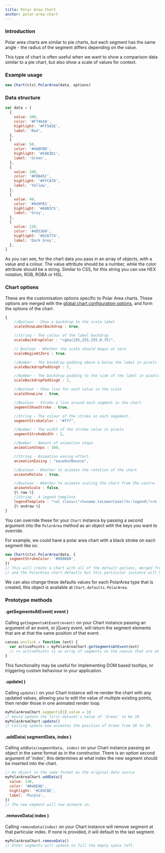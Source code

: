 ```yaml
---
title: Polar Area Chart
anchor: polar-area-chart
---
```


### Introduction

Polar area charts are similar to pie charts, but each segment has the same
angle - the radius of the segment differs depending on the value.

This type of chart is often useful when we want to show a comparison data
similar to a pie chart, but also show a scale of values for context.

<div class="canvas-holder">
	<canvas width="250" height="125"></canvas>
</div>

### Example usage

```javascript
new Chart(ctx).PolarArea(data, options)
```

### Data structure

```javascript
var data = [
  {
    value: 300,
    color: '#F7464A',
    highlight: '#FF5A5E',
    label: 'Red',
  },
  {
    value: 50,
    color: '#46BFBD',
    highlight: '#5AD3D1',
    label: 'Green',
  },
  {
    value: 100,
    color: '#FDB45C',
    highlight: '#FFC870',
    label: 'Yellow',
  },
  {
    value: 40,
    color: '#949FB1',
    highlight: '#A8B3C5',
    label: 'Grey',
  },
  {
    value: 120,
    color: '#4D5360',
    highlight: '#616774',
    label: 'Dark Grey',
  },
]
```

As you can see, for the chart data you pass in an array of objects, with a value
and a colour. The value attribute should be a number, while the color attribute
should be a string. Similar to CSS, for this string you can use HEX notation,
RGB, RGBA or HSL.

### Chart options

These are the customisation options specific to Polar Area charts. These options
are merged with the
[global chart configuration options](#getting-started-global-chart-configuration),
and form the options of the chart.

```javascript
{
	//Boolean - Show a backdrop to the scale label
	scaleShowLabelBackdrop : true,

	//String - The colour of the label backdrop
	scaleBackdropColor : "rgba(255,255,255,0.75)",

	// Boolean - Whether the scale should begin at zero
	scaleBeginAtZero : true,

	//Number - The backdrop padding above & below the label in pixels
	scaleBackdropPaddingY : 2,

	//Number - The backdrop padding to the side of the label in pixels
	scaleBackdropPaddingX : 2,

	//Boolean - Show line for each value in the scale
	scaleShowLine : true,

	//Boolean - Stroke a line around each segment in the chart
	segmentShowStroke : true,

	//String - The colour of the stroke on each segement.
	segmentStrokeColor : "#fff",

	//Number - The width of the stroke value in pixels
	segmentStrokeWidth : 2,

	//Number - Amount of animation steps
	animationSteps : 100,

	//String - Animation easing effect.
	animationEasing : "easeOutBounce",

	//Boolean - Whether to animate the rotation of the chart
	animateRotate : true,

	//Boolean - Whether to animate scaling the chart from the centre
	animateScale : false,
	{% raw %}
	//String - A legend template
	legendTemplate : "<ul class=\"<%=name.toLowerCase()%>-legend\"><% for (var i=0; i<segments.length; i++){%><li><span style=\"background-color:<%=segments[i].fillColor%>\"></span><%if(segments[i].label){%><%=segments[i].label%><%}%></li><%}%></ul>"
	{% endraw %}
}
```

You can override these for your `Chart` instance by passing a second argument
into the `PolarArea` method as an object with the keys you want to override.

For example, we could have a polar area chart with a black stroke on each
segment like so:

```javascript
new Chart(ctx).PolarArea(data, {
  segmentStrokeColor: '#000000',
})
// This will create a chart with all of the default options, merged from the global config,
// and the PolarArea chart defaults but this particular instance will have `segmentStrokeColor` set to `"#000000"`.
```

We can also change these defaults values for each PolarArea type that is
created, this object is available at `Chart.defaults.PolarArea`.

### Prototype methods

#### .getSegmentsAtEvent( event )

Calling `getSegmentsAtEvent(event)` on your Chart instance passing an argument
of an event, or jQuery event, will return the segment elements that are at that
the same position of that event.

```javascript
canvas.onclick = function (evt) {
  var activePoints = myPolarAreaChart.getSegmentsAtEvent(evt)
  // => activePoints is an array of segments on the canvas that are at the same position as the click event.
}
```

This functionality may be useful for implementing DOM based tooltips, or
triggering custom behaviour in your application.

#### .update( )

Calling `update()` on your Chart instance will re-render the chart with any
updated values, allowing you to edit the value of multiple existing points, then
render those in one animated render loop.

```javascript
myPolarAreaChart.segments[1].value = 10
// Would update the first dataset's value of 'Green' to be 10
myPolarAreaChart.update()
// Calling update now animates the position of Green from 50 to 10.
```

#### .addData( segmentData, index )

Calling `addData(segmentData, index)` on your Chart instance passing an object
in the same format as in the constructor. There is an option second argument of
'index', this determines at what index the new segment should be inserted into
the chart.

```javascript
// An object in the same format as the original data source
myPolarAreaChart.addData({
  value: 130,
  color: '#B48EAD',
  highlight: '#C69CBE',
  label: 'Purple',
})
// The new segment will now animate in.
```

#### .removeData( index )

Calling `removeData(index)` on your Chart instance will remove segment at that
particular index. If none is provided, it will default to the last segment.

```javascript
myPolarAreaChart.removeData()
// Other segments will update to fill the empty space left.
```
